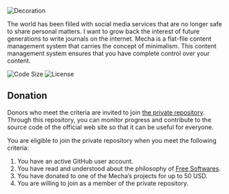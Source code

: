 ![Decoration](https://user-images.githubusercontent.com/1669261/193995098-3d4ff7c3-6d49-4d77-86e6-ca3ca0039d3f.png)

The world has been filled with social media services that are no longer safe to share personal matters. I want to grow
back the interest of future generations to write journals on the internet. Mecha is a flat-file content management
system that carries the concept of minimalism. This content management system ensures that you have complete control
over your content.

![Code Size](https://img.shields.io/github/languages/code-size/mecha-cms/mecha?color=%23444&style=for-the-badge) ![License](https://img.shields.io/github/license/mecha-cms/mecha?color=%23444&style=for-the-badge)

Donation
--------

Donors who meet the criteria are invited to join [the private repository](https://github.com/mecha-cms/site). Through
this repository, you can monitor progress and contribute to the source code of the official web site so that it can be
useful for everyone.

You are eligible to join the private repository when you meet the following criteria:

 1. You have an active GitHub user account.
 2. You have read and understood about the philosophy of [Free Softwares](https://www.gnu.org/philosophy/free-sw.html).
 3. You have donated to one of the Mecha’s projects for up to 50 USD.
 4. You are willing to join as a member of the private repository.